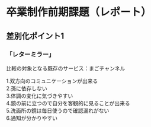 # 卒業制作前期課題（レポート）

## 差別化ポイント1

### 「レターミラー」

比較の対象となる既存のサービス：まごチャンネル

1.双方向のコミュニケーションが出来る  
2.孫に依存しない  
3.体調の変化に気づきやすい  
4.鏡の前に立つので自分を客観的に見ることが出来る  
5.洗面所の鏡は毎日使うので確認漏れがない  
6.通知が分かりやすい  

